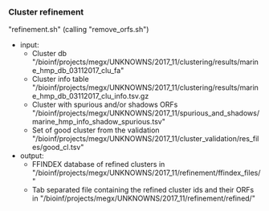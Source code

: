 ### Cluster refinement

"refinement.sh" (calling "remove_orfs.sh")

- input:
  - Cluster db "/bioinf/projects/megx/UNKNOWNS/2017_11/clustering/results/marine_hmp_db_03112017_clu_fa"
  - Cluster info table "/bioinf/projects/megx/UNKNOWNS/2017_11/clustering/results/marine_hmp_db_03112017_clu_info.tsv.gz
  - Cluster with spurious and/or shadows ORFs "/bioinf/projects/megx/UNKNOWNS/2017_11/spurious_and_shadows/marine_hmp_info_shadow_spurious.tsv"
  - Set of good cluster from the validation "/bioinf/projects/megx/UNKNOWNS/2017_11/cluster_validation/res_files/good_cl.tsv"
- output:
  - FFINDEX database of refined clusters in "/bioinf/projects/megx/UNKNOWNS/2017_11/refinement/ffindex_files/"
  - Tab separated file containing the refined cluster ids and their ORFs in "/bioinf/projects/megx/UNKNOWNS/2017_11/refinement/refined/"

